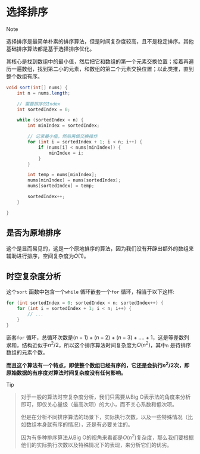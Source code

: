 # 选择排序

>[!note]
选择排序是最简单朴素的排序算法，但是时间复杂度较高，且不是稳定排序。其他基础排序算法都是基于选择排序优化。

其核心是找到数组中的最小值，然后把它和数组的第一个元素交换位置；接着再遍历一遍数组，找到第二小的元素，和数组的第二个元素交换位置；以此类推，直到整个数组有序。

```java
void sort(int[] nums) {
    int n = nums.length;

    // 需要排序的Index
    int sortedIndex = 0;

    while (sortedIndex < n) {
        int minIndex = sortedIndex;

        // 记录最小值，然后再做交换操作
        for (int i = sortedIndex + 1; i < n; i++) {
            if (nums[i] < nums[minIndex]) {
                minIndex = i;
            }
        }

        int temp = nums[minIndex];
        nums[minIndex] = nums[sortedIndex];
        nums[sortedIndex] = temp;

        sortedIndex++;
    }

}
```

## 是否为原地排序

这个是显而易见的，这是一个原地排序的算法，因为我们没有开辟出额外的数组来辅助进行排序，空间复杂度为$O(1)$。

## 时空复杂度分析
这个`sort` 函数中包含一个`while` 循环嵌套一个`for` 循环，相当于以下这样:
```java
for (int sortedIndex = 0; sortedIndex < n; sortedIndex++) {
    for (int i = sortedIndex + 1; i < n; i++) {
        // ...
    }
}
```

嵌套`for` 循环，总循环次数是$(n - 1) + (n - 2) + (n - 3) + .... + 1$，这是等差数列求和，结构近似于$n^2 / 2$，所以这个排序算法时间复杂度为$O(n^2)$，其中`n` 是待排序数组的元素个数。

**而且这个算法有一个特点，即使整个数组已经有序的，它还是会执行$n^2/2$次，即原始数据的有序度对算法时间复杂度没有任何影响。** 

>[!tip]

> 对于一般的算法时空复杂度分析，我们只需要从Big O表示法的角度来分析即可，即仅关心量级（最高次项）的大小，而不关心系数和低次项。
> 
> 但是在分析不同排序算法的场景下，实际执行次数，以及一些特殊情况（比如数组本身就有序的情况），还是有必要关注的。
> 
> 因为有多种排序算法从Big O的视角来看都是$O(n^2)$复杂度，那么我们要根据他们的实际执行次数以及特殊情况下的表现，来分析它们的优劣。




